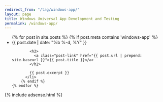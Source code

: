 ```yaml
---
redirect_from: "/tag/windows-app/"
layout: page
title: Windows Universal App Development and Testing
permalink: /windows-app/
---
```

<div class="home">
  <ul class="post-list">
    {% for post in site.posts %}
		{% if post.meta contains 'windows-app' %}
		  <li>
			<span class="post-meta">{{ post.date | date: "%b %-d, %Y" }}</span>

			<h2>
			  <a class="post-link" href="{{ post.url | prepend: site.baseurl }}">{{ post.title }}</a>
			</h2>

			{{ post.excerpt }}
		  </li>
		{% endif %}
    {% endfor %}
  </ul>
  
  {% include adsense.html %}
</div>
